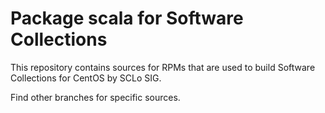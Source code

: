 # Package scala for Software Collections

This repository contains sources for RPMs that are used
to build Software Collections for CentOS by SCLo SIG.

Find other branches for specific sources.
